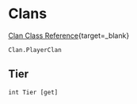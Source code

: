 # Clans

[Clan Class Reference](https://apidoc.bannerlord.com/v/1.1.0/class_tale_worlds_1_1_campaign_system_1_1_clan.html){target=_blank}

    Clan.PlayerClan



## Tier

    int Tier [get]

